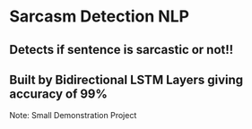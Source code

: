 # Sarcasm Detection NLP

## Detects if sentence is sarcastic or not!!
## Built by Bidirectional LSTM Layers giving accuracy of 99%

Note: Small Demonstration Project
